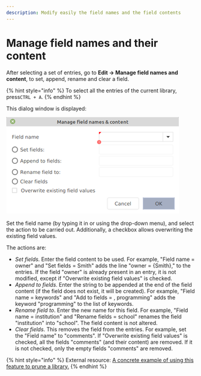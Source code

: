 ```yaml
---
description: Modify easily the field names and the field contents
---
```


# Manage field names and their content

After selecting a set of entries, go to **Edit → Manage field names and content**, to set, append, rename and clear a field.

{% hint style="info" %}
​To select all the entries of the current library, press`CTRL + A`.
{% endhint %}

This dialog window is displayed:

![](<../.gitbook/assets/managefieldnamecontent-v5.2 (1).png>)

Set the field name (by typing it in or using the drop-down menu), and select the action to be carried out. Additionally, a checkbox allows overwriting the existing field values.

The actions are:

* _Set fields._ Enter the field content to be used. For example, "Field name = owner" and "Set fields = Smith" adds the line "owner = {Smith}," to the entries. If the field "owner" is already present in an entry, it is not modified, except if "Overwrite existing field values" is checked.
* _Append to fields_. Enter the string to be appended at the end of the field content (if the field does not exist, it will be created). For example, "Field name = keywords" and "Add to fields = , programming" adds the keyword "programming" to the list of keywords.
* _Rename field to_. Enter the new name for this field. For example, "Field name = institution" and "Rename fields = school" renames the field "institution" into "school". The field content is not altered.​
* _Clear fields_. This removes the field from the entries. For example, set the "Field name" to "comments". If "Overwrite existing field values" is checked, all the fields "comments" (and their content) are removed. If it is not checked, only the empty fields "comments" are removed.

{% hint style="info" %}
External resource: [A concrete example of using this feature to prune a library.​](http://tex.my/pruning-bib-files-with-jabref/)
{% endhint %}
